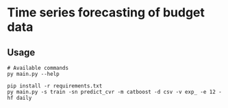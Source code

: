 # Time series forecasting of budget data
## Usage
```
# Available commands
py main.py --help

pip install -r requirements.txt
py main.py -s train -sn predict_cvr -m catboost -d csv -v exp_ -e 12 -hf daily
```
